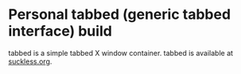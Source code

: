 # Personal tabbed (generic tabbed interface) build

tabbed is a simple tabbed X window container.
tabbed is available at [suckless.org](https://suckless.org).